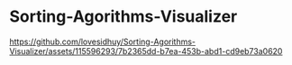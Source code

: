 # Sorting-Agorithms-Visualizer

https://github.com/lovesidhuy/Sorting-Agorithms-Visualizer/assets/115596293/7b2365dd-b7ea-453b-abd1-cd9eb73a0620

